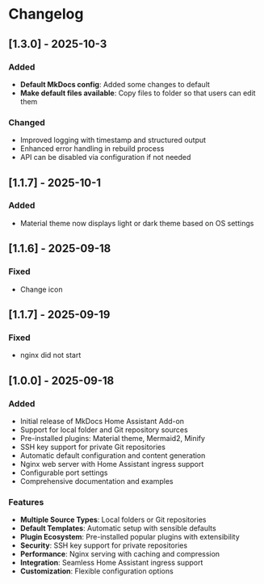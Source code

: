 # Changelog

## [1.3.0] - 2025-10-3

### Added
- **Default MkDocs config**: Added some changes to default
- **Make default files available**: Copy files to folder so that users can edit them

### Changed
- Improved logging with timestamp and structured output
- Enhanced error handling in rebuild process
- API can be disabled via configuration if not needed

## [1.1.7] - 2025-10-1

### Added
- Material theme now displays light or dark theme based on OS settings

## [1.1.6] - 2025-09-18

### Fixed

- Change icon

## [1.1.7] - 2025-09-19

### Fixed

- nginx did not start

## [1.0.0] - 2025-09-18

### Added

- Initial release of MkDocs Home Assistant Add-on
- Support for local folder and Git repository sources
- Pre-installed plugins: Material theme, Mermaid2, Minify
- SSH key support for private Git repositories
- Automatic default configuration and content generation
- Nginx web server with Home Assistant ingress support
- Configurable port settings
- Comprehensive documentation and examples

### Features

- **Multiple Source Types**: Local folders or Git repositories
- **Default Templates**: Automatic setup with sensible defaults
- **Plugin Ecosystem**: Pre-installed popular plugins with extensibility
- **Security**: SSH key support for private repositories
- **Performance**: Nginx serving with caching and compression
- **Integration**: Seamless Home Assistant ingress support
- **Customization**: Flexible configuration options
